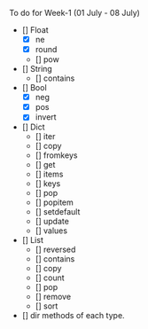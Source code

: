 To do for Week-1 (01 July - 08 July)

 - [] Float
	 - [x] ne
	 - [x] round
	 - [] pow
 - [] String
	 - []  contains
 - [] Bool
	 - [x] neg
	 - [x] pos
	 - [x] invert
 - [] Dict
	- [] iter
	- [] copy
	- [] fromkeys
	- [] get
	- [] items
	- [] keys
	- [] pop
	- [] popitem
	- [] setdefault
	- [] update
	- [] values
 - [] List
	- [] reversed
	- [] contains
	- [] copy
	- [] count
	- [] pop
	- [] remove
	- [] sort
 - [] dir methods of each type.

